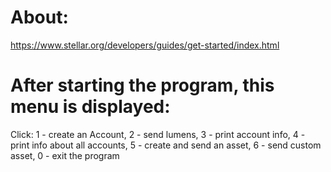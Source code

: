 # About:

https://www.stellar.org/developers/guides/get-started/index.html

# After starting the program, this menu is displayed:

Click: 1 - create an Account, 2 - send lumens, 3 - print account info, 4 - print info about all accounts,
5 - create and send an asset, 6 - send custom asset, 0 - exit the program